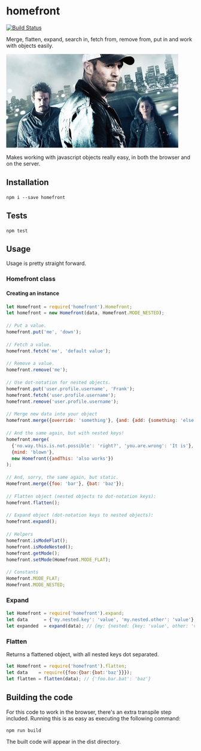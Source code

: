 # homefront
[![Build Status](https://travis-ci.org/SpoonX/homefront.svg?branch=master)](https://travis-ci.org/SpoonX/homefront)

Merge, flatten, expand, search in, fetch from, remove from, put in and work with objects easily.

![Image unrelated](./homefront.jpg)

Makes working with javascript objects really easy, in both the browser and on the server.

## Installation
`npm i --save homefront`

## Tests
`npm test`

## Usage
Usage is pretty straight forward.

### Homefront class

#### Creating an instance
```js
let Homefront = require('homefront').Homefront;
let homefront = new Homefront(data, Homefront.MODE_NESTED);

// Put a value.
homefront.put('me', 'down');

// Fetch a value.
homefront.fetch('me', 'default value');

// Remove a value.
homefront.remove('me');

// Use dot-notation for nested objects.
homefront.put('user.profile.username', 'Frank');
homefront.fetch('user.profile.username');
homefront.remove('user.profile.username');

// Merge new data into your object
homefront.merge({override: 'something'}, {and: {add: {something: 'else'}}});

// And the same again, but with nested keys!
homefront.merge(
  {'no.way.this.is.not.possible': 'right?', 'you.are.wrong': 'It is'},
  {mind: 'blown'},
  new Homefront({andThis: 'also works'})
);

// And, sorry, the same again, but static.
Homefront.merge({foo: 'bar'}, {bat: 'baz'});

// Flatten object (nested objects to dot-notation keys):
homefront.flatten();

// Expand object (dot-notation keys to nested objects):
homefront.expand();

// Helpers
homefront.isModeFlat();
homefront.isModeNested();
homefront.getMode();
homefront.setMode(Homefront.MODE_FLAT);

// Constants
Homefront.MODE_FLAT;
Homefront.MODE_NESTED;
```

### Expand
```js
let Homefront = require('homefront').expand;
let data      = {'my.nested.key': 'value', 'my.nested.other': 'value'};
let expanded  = expand(data); // {my: {nested: {key: 'value', other: 'value'}}}
```

### Flatten
Returns a flattened object, with all nested keys dot separated.

```js
let Homefront = require('homefront').flatten;
let data    = require({foo:{bar:{bat:'baz'}}});
let flatten = flatten(data); // {'foo.bar.bat': 'baz'}
```

## Building the code
For this code to work in the browser, there's an extra transpile step included.
Running this is as easy as executing the following command:

`npm run build`

The built code will appear in the dist directory.
